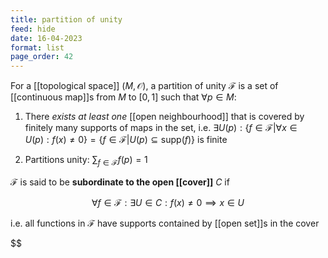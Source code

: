```yaml
---
title: partition of unity
feed: hide
date: 16-04-2023
format: list
page_order: 42
---
```



For a [[topological space]] $(M, \mathcal O)$, a partition of unity $\mathcal F$ is a set of [[continuous map]]s from $M$ to $[0,1]$ such that $\forall p\in M$:

1. There *exists at least one* [[open neighbourhood]] that is covered by finitely many supports of maps in the set, i.e. $\exists U(p): \{f\in \mathcal F | \forall x\in U(p): f(x) \neq 0\} = \{f\in \mathcal F | U(p) \subseteq \text{supp}(f)\}$ is finite

2. Partitions unity: $\sum_{f\in\mathcal{F}}f(p)=1$


$\mathcal F$ is said to be **subordinate to the open [[cover]]** $C$ if 

$$\forall f\in \mathcal F: \exists U\in C: f(x)\neq 0\implies x\in U$$

i.e. all functions in $\mathcal F$ have supports contained by [[open set]]s in the cover

$$